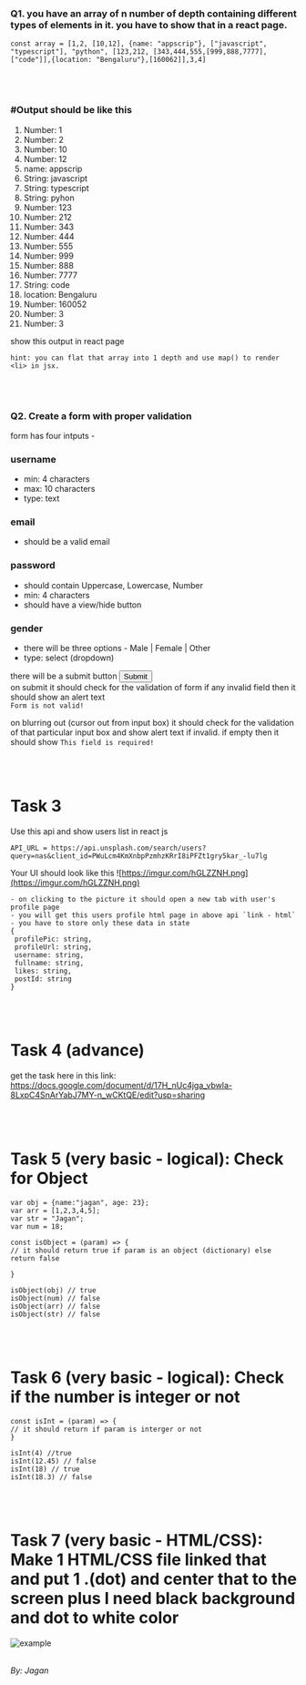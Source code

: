 

### Q1. you have an array of n number of depth containing different types of elements in it. you have to show that in a react page. 

```
const array = [1,2, [10,12], {name: "appscrip"}, ["javascript", "typescript"], "python", [123,212, [343,444,555,[999,888,7777],["code"]],{location: "Bengaluru"},[160062]],3,4]
```
<br/>
<br/>

### #Output should be like this 

1. Number: 1
2. Number: 2
3. Number: 10
4. Number: 12
5. name: appscrip
6. String: javascript
7. String: typescript
8. String: pyhon
9. Number: 123
10. Number: 212
11. Number: 343
12. Number: 444
13. Number: 555
14. Number: 999
15. Number: 888
16. Number: 7777
17. String: code
18. location: Bengaluru
19. Number: 160052
20. Number: 3
21. Number: 3


show this output in react page

`hint: you can flat that array into 1 depth and use map() to render <li> in jsx.`

<br/>
<br/>

### Q2. Create a form with proper validation

form has four intputs -

### username

- min: 4 characters
- max: 10 characters
- type: text

### email
- should be a valid email

### password
- should contain Uppercase, Lowercase, Number
- min: 4 characters
- should have a view/hide button 

### gender
- there will be three options - Male | Female | Other
- type: select (dropdown)

there will be a submit button <button>Submit</button><br/>
on submit it should check for the validation of form 
if any invalid field then it should show an alert text <br/>
`Form is not valid!`

on blurring out (cursor out from input box) it should check for the validation of that particular input box and show alert text if invalid.
if empty then it should show `This field is required!`

<br/>
<br/>

# Task 3

Use this api and show users list in react js
```
API_URL = https://api.unsplash.com/search/users?query=nas&client_id=PWuLcm4KmXnbpPzmhzKRrI8iPFZt1gry5kar_-lu7lg
```


Your UI should look like this
![https://imgur.com/hGLZZNH.png](https://imgur.com/hGLZZNH.png)

```
- on clicking to the picture it should open a new tab with user's profile page 
- you will get this users profile html page in above api `link - html`
- you have to store only these data in state
{
 profilePic: string,
 profileUrl: string,
 username: string,
 fullname: string,
 likes: string,
 postId: string
}
````
<br/>
<br/>

# Task 4 (advance)
get the task here in this link: https://docs.google.com/document/d/17H_nUc4jga_vbwla-8LxpC4SnArYabJ7MY-n_wCKtQE/edit?usp=sharing

<br/>
<br/>

# Task 5 (very basic - logical): Check for Object

```
var obj = {name:"jagan", age: 23};
var arr = [1,2,3,4,5];
var str = "Jagan";
var num = 18;

const isObject = (param) => {
// it should return true if param is an object (dictionary) else return false

}

isObject(obj) // true
isObject(num) // false
isObject(arr) // false
isObject(str) // false
```

<br/>
<br/>

# Task 6 (very basic - logical): Check if the number is integer or not
```
const isInt = (param) => {
// it should return if param is interger or not 
}

isInt(4) //true
isInt(12.45) // false
isInt(18) // true
isInt(18.3) // false

```
<br/>
<br/>

# Task 7 (very basic - HTML/CSS): Make 1 HTML/CSS file linked that and put 1 .(dot) and center that to the screen plus I need black background and dot to white color

![example](https://imgur.com/mPfpUgs.png)
<br/>
<br/>



<address>
 By: Jagan
 </address>
